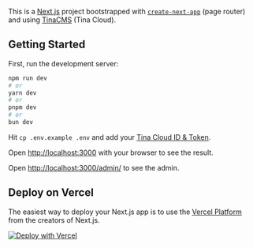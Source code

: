 This is a [Next.js](https://nextjs.org/) project bootstrapped with [`create-next-app`](https://github.com/vercel/next.js/tree/canary/packages/create-next-app) (page router) and using [TinaCMS](https://github.com/tinacms/tinacms) (Tina Cloud).

## Getting Started

First, run the development server:

```bash
npm run dev
# or
yarn dev
# or
pnpm dev
# or
bun dev
```

Hit `cp .env.example .env` and add your [Tina Cloud ID & Token](https://app.tina.io/).

Open [http://localhost:3000](http://localhost:3000) with your browser to see the result.

Open [http://localhost:3000/admin/](http://localhost:3000/admin/) to see the admin.

## Deploy on Vercel

The easiest way to deploy your Next.js app is to use the [Vercel Platform](https://vercel.com/new?utm_medium=default-template&filter=next.js&utm_source=create-next-app&utm_campaign=create-next-app-readme) from the creators of Next.js.

[![Deploy with Vercel](https://vercel.com/button)](https://vercel.com/new/clone?repository-url=https%3A%2F%2Fgithub.com%2Fdaviddarx%2Fboilerplate-nextjs-tinacms&env=TINA_CLIENT_ID,TINA_TOKEN,VERCEL_GIT_COMMIT_REF&envDescription=API%20Keys%20for%20Tina%20Cloud)
